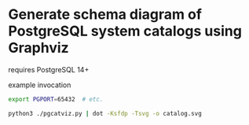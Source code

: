 # Generate schema diagram of PostgreSQL system catalogs using Graphviz

requires PostgreSQL 14+

example invocation

```sh
export PGPORT=65432  # etc.

python3 ./pgcatviz.py | dot -Ksfdp -Tsvg -o catalog.svg
```
